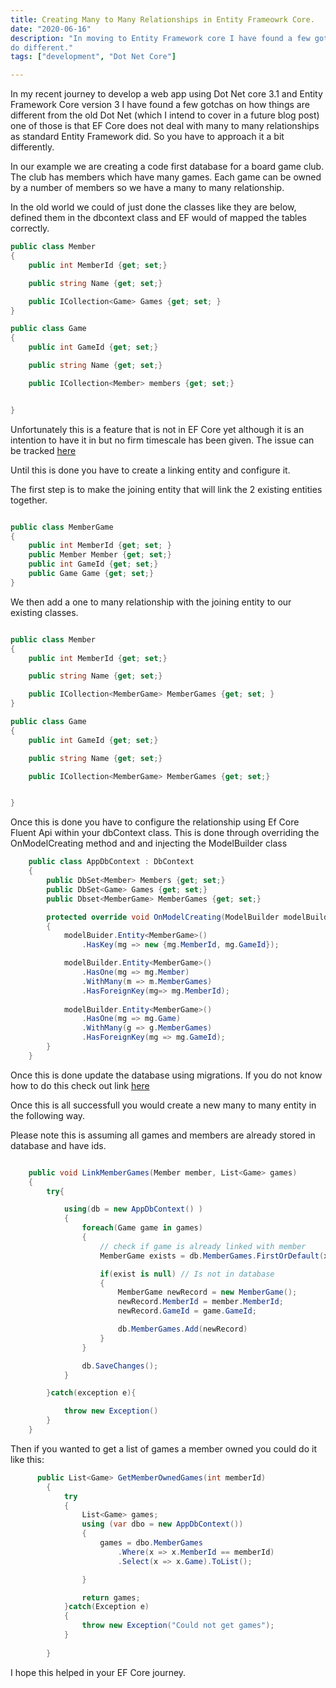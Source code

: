 ```yaml
---
title: Creating Many to Many Relationships in Entity Frameowrk Core.
date: "2020-06-16"
description: "In moving to Entity Framework core I have found a few gotchas.  One is how Entity Framework Core deals with many to many relationships.  This blog post shows what you have to 
do different."
tags: ["development", "Dot Net Core"]

---
```


In my recent journey to develop a web app using Dot Net core 3.1 and Entity Framework Core version 3 I have found a few gotchas on how things are different from the old Dot Net (which I intend to cover in a future blog post) one of those is that EF Core does not deal with many to many relationships as standard Entity Framework did.  So you have to approach it a bit differently.

In our example we are creating a code first database for a board game club.  The club has members which have many games.  Each game can be owned by a number of members so we have a many to many relationship.  

In the old world we could of just done the classes like they are below, defined them in the dbcontext class and EF would of mapped the tables correctly.

```c#
public class Member
{
    public int MemberId {get; set;}

    public string Name {get; set;}

    public ICollection<Game> Games {get; set; }
}

public class Game 
{
    public int GameId {get; set;}

    public string Name {get; set;}

    public ICollection<Member> members {get; set;}


}

```

Unfortunately this is a feature that is not in EF Core yet although it is an intention to have it in but no firm timescale has been given.  The issue can be tracked [here]( https://github.com/dotnet/efcore/issues/1368)

Until this is done you have to create a linking entity and configure it.  

The first step is to make the joining entity that will link the 2 existing entities together.

```c#

public class MemberGame
{
    public int MemberId {get; set; }
    public Member Member {get; set;}
    public int GameId {get; set;}
    public Game Game {get; set;}
}
```

We then add a one to many relationship with the joining entity to our existing classes.

```c#

public class Member
{
    public int MemberId {get; set;}

    public string Name {get; set;}

    public ICollection<MemberGame> MemberGames {get; set; }
}

public class Game 
{
    public int GameId {get; set;}

    public string Name {get; set;}

    public ICollection<MemberGame> MemberGames {get; set;}


}


```

Once this is done you have to configure the relationship using Ef Core Fluent Api within your dbContext class.  This is done through overriding the OnModelCreating method and and injecting the ModelBuilder class

```c#
    public class AppDbContext : DbContext
    {
        public DbSet<Member> Members {get; set;}
        public DbSet<Game> Games {get; set;}
        public Dbset<MemberGame> MemberGames {get; set;}

        protected override void OnModelCreating(ModelBuilder modelBuilder)
        {
            modelBuider.Entity<MemberGame>()
                .HasKey(mg => new {mg.MemberId, mg.GameId});

            modelBuilder.Entity<MemberGame>()
                .HasOne(mg => mg.Member)
                .WithMany(m => m.MemberGames)
                .HasForeignKey(mg=> mg.MemberId); 
            
            modelBuilder.Entity<MemberGame>()
                .HasOne(mg => mg.Game)
                .WithMany(g => g.MemberGames)
                .HasForeignKey(mg => mg.GameId);
        }
    }

```


Once this is done update the database using migrations.  If you do not know how to do this check out link [here](https://docs.microsoft.com/en-us/ef/core/managing-schemas/migrations/?tabs=dotnet-core-cli)

Once this is all successfull you would create a new many to many entity in the following way.

Please note this is assuming all games and members are already stored in database and have ids.

```c#

    public void LinkMemberGames(Member member, List<Game> games)
    {
        try{

            using(db = new AppDbContext() )
            {
                foreach(Game game in games)
                {
                    // check if game is already linked with member
                    MemberGame exists = db.MemberGames.FirstOrDefault(x => x.MemberId == member.MemberId && x.GameId == game.GameId);

                    if(exist is null) // Is not in database
                    {
                        MemberGame newRecord = new MemberGame();
                        newRecord.MemberId = member.MemberId; 
                        newRecord.GameId = game.GameId;

                        db.MemberGames.Add(newRecord)
                    }
                }

                db.SaveChanges();
            }

        }catch(exception e){

            throw new Exception()
        }
    }

```

Then if you wanted to get a list of games a member owned you could do it like this:

```c#
      public List<Game> GetMemberOwnedGames(int memberId)
        {
            try
            {
                List<Game> games;
                using (var dbo = new AppDbContext())
                {
                    games = dbo.MemberGames
                        .Where(x => x.MemberId == memberId)
                        .Select(x => x.Game).ToList();

                }

                return games;
            }catch(Exception e)
            {
                throw new Exception("Could not get games");
            }
          
        }

```

I hope this helped in your EF Core journey.  


